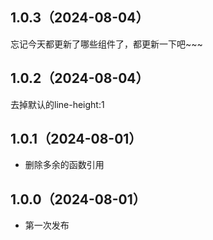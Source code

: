 ## 1.0.3（2024-08-04）
忘记今天都更新了哪些组件了，都更新一下吧~~~
## 1.0.2（2024-08-04）
去掉默认的line-height:1
## 1.0.1（2024-08-01）
- 删除多余的函数引用
## 1.0.0（2024-08-01）
- 第一次发布
